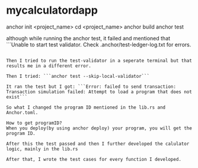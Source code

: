 # mycalculatordapp

anchor init <project_name>
cd <project_name>
anchor build
anchor test

although while running the anchor test, it failed and mentioned that ```Unable to start test validator. Check .anchor/test-ledger-log.txt for errors.
```

Then I tried to run the test-validator in a seperate terminal but that results me in a different error.

Then I tried: ```anchor test --skip-local-validator```

It ran the test but I got: ```Error: failed to send transaction: Transaction simulation failed: Attempt to load a program that does not exist```

So what I changed the program ID mentioned in the lib.rs and Anchor.toml.

How to get programID?
When you deploy(by using anchor deploy) your program, you will get the program ID.

After this the test passed and then I further developed the calulator logic, mainly in the lib.rs

After that, I wrote the test cases for every function I developed.
